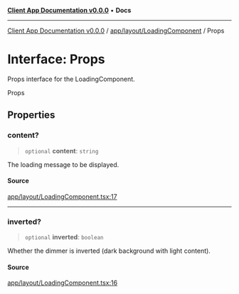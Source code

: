 [**Client App Documentation v0.0.0**](../../../../README.md) • **Docs**

***

[Client App Documentation v0.0.0](../../../../README.md) / [app/layout/LoadingComponent](../README.md) / Props

# Interface: Props

Props interface for the LoadingComponent.

 Props

## Properties

### content?

> `optional` **content**: `string`

The loading message to be displayed.

#### Source

[app/layout/LoadingComponent.tsx:17](https://github.com/jimmykurian/Reactivities/blob/44702a695ba6190a1c37512d565ed9970e06fec6/client-app/src/app/layout/LoadingComponent.tsx#L17)

***

### inverted?

> `optional` **inverted**: `boolean`

Whether the dimmer is inverted (dark background with light content).

#### Source

[app/layout/LoadingComponent.tsx:16](https://github.com/jimmykurian/Reactivities/blob/44702a695ba6190a1c37512d565ed9970e06fec6/client-app/src/app/layout/LoadingComponent.tsx#L16)
